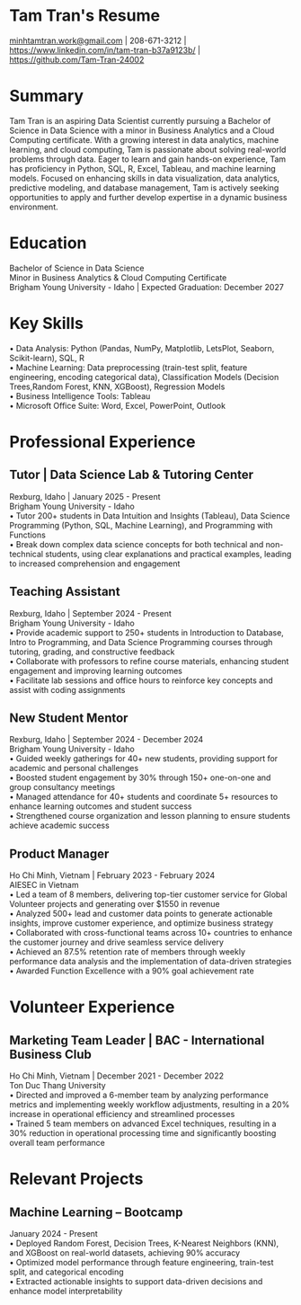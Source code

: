 # Tam Tran's Resume  
minhtamtran.work@gmail.com | 208-671-3212 | https://www.linkedin.com/in/tam-tran-b37a9123b/ |     
https://github.com/Tam-Tran-24002  

# Summary  
Tam Tran is an aspiring Data Scientist currently pursuing a Bachelor of Science in Data Science with a minor in Business Analytics and a Cloud Computing certificate. With a growing interest in data analytics, machine learning, and cloud computing, Tam is passionate about solving real-world problems through data. Eager to learn and gain hands-on experience, Tam has proficiency in Python, SQL, R, Excel, Tableau, and machine learning models. Focused on enhancing skills in data visualization, data analytics, predictive modeling, and database management, Tam is actively seeking opportunities to apply and further develop expertise in a dynamic business environment.       

# Education
Bachelor of Science in Data Science     
Minor in Business Analytics & Cloud Computing Certificate      
Brigham Young University - Idaho | Expected Graduation: December 2027     

# Key Skills
• Data Analysis: Python (Pandas, NumPy, Matplotlib, LetsPlot, Seaborn, Scikit-learn), SQL, R    
• Machine Learning: Data preprocessing (train-test split, feature engineering, encoding categorical data), Classification Models (Decision Trees,Random Forest, KNN, XGBoost), Regression Models    
• Business Intelligence Tools: Tableau    
• Microsoft Office Suite: Word, Excel, PowerPoint, Outlook     

# Professional Experience
## Tutor | Data Science Lab & Tutoring Center  
Rexburg, Idaho | January 2025 - Present    
Brigham Young University - Idaho                                                                 
• Tutor 200+ students in Data Intuition and Insights (Tableau), Data Science Programming (Python, SQL, Machine Learning), and Programming with Functions    
• Break down complex data science concepts for both technical and non-technical students, using clear explanations and practical examples, leading to increased comprehension and engagement     

## Teaching Assistant
Rexburg, Idaho | September 2024 - Present    
Brigham Young University - Idaho                                                               
• Provide academic support to 250+ students in Introduction to Database, Intro to Programming, and Data Science Programming courses through tutoring, grading, and constructive feedback    
• Collaborate with professors to refine course materials, enhancing student engagement and improving learning outcomes    
• Facilitate lab sessions and office hours to reinforce key concepts and assist with coding assignments     

## New Student Mentor 
Rexburg, Idaho | September 2024 - December 2024    
Brigham Young University - Idaho                                                                 
• Guided weekly gatherings for 40+ new students, providing support for academic and personal challenges      
• Boosted student engagement by 30% through 150+ one-on-one and group consultancy meetings      
• Managed attendance for 40+ students and coordinate 5+ resources to enhance learning outcomes and student success      
• Strengthened course organization and lesson planning to ensure students achieve academic success        

## Product Manager 
Ho Chi Minh, Vietnam | February 2023 - February 2024      
AIESEC in Vietnam                                                                       
• Led a team of 8 members, delivering top-tier customer service for Global Volunteer projects and generating over $1550 in revenue    
• Analyzed 500+ lead and customer data points to generate actionable insights, improve customer experience, and optimize business strategy    
• Collaborated with cross-functional teams across 10+ countries to enhance the customer journey and drive seamless service delivery    
• Achieved an 87.5% retention rate of members through weekly performance data analysis and the implementation of data-driven strategies    
• Awarded Function Excellence with a 90% goal achievement rate      

# Volunteer Experience
## Marketing Team Leader | BAC - International Business Club  
Ho Chi Minh, Vietnam | December 2021 - December 2022    
Ton Duc Thang University                                                              
• Directed and improved a 6-member team by analyzing performance metrics and implementing weekly workflow adjustments, resulting in a 20% increase in operational efficiency and streamlined processes      
• Trained 5 team members on advanced Excel techniques, resulting in a 30% reduction in operational processing time and significantly boosting overall team performance       

# Relevant Projects
## Machine Learning – Bootcamp                                                      
January 2024 - Present            
• Deployed Random Forest, Decision Trees, K-Nearest Neighbors (KNN), and XGBoost on real-world datasets, achieving 90% accuracy    
• Optimized model performance through feature engineering, train-test split, and categorical encoding      
• Extracted actionable insights to support data-driven decisions and enhance model interpretability         

